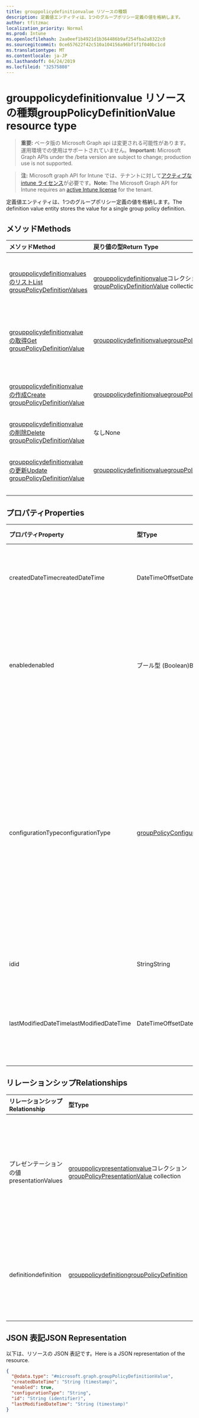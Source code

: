 ```yaml
---
title: grouppolicydefinitionvalue リソースの種類
description: 定義値エンティティは、1つのグループポリシー定義の値を格納します。
author: tfitzmac
localization_priority: Normal
ms.prod: Intune
ms.openlocfilehash: 2aa0eef1b4921d1b364486b9af254fba2a8322c0
ms.sourcegitcommit: 0ce657622f42c510a104156a96bf1f1f040bc1cd
ms.translationtype: MT
ms.contentlocale: ja-JP
ms.lasthandoff: 04/24/2019
ms.locfileid: "32575808"
---
```

# <a name="grouppolicydefinitionvalue-resource-type"></a><span data-ttu-id="824f3-103">grouppolicydefinitionvalue リソースの種類</span><span class="sxs-lookup"><span data-stu-id="824f3-103">groupPolicyDefinitionValue resource type</span></span>

> <span data-ttu-id="824f3-104">**重要:** ベータ版の Microsoft Graph api は変更される可能性があります。運用環境での使用はサポートされていません。</span><span class="sxs-lookup"><span data-stu-id="824f3-104">**Important:** Microsoft Graph APIs under the /beta version are subject to change; production use is not supported.</span></span>

> <span data-ttu-id="824f3-105">**注:** Microsoft graph API for Intune では、テナントに対して[アクティブな intune ライセンス](https://go.microsoft.com/fwlink/?linkid=839381)が必要です。</span><span class="sxs-lookup"><span data-stu-id="824f3-105">**Note:** The Microsoft Graph API for Intune requires an [active Intune license](https://go.microsoft.com/fwlink/?linkid=839381) for the tenant.</span></span>

<span data-ttu-id="824f3-106">定義値エンティティは、1つのグループポリシー定義の値を格納します。</span><span class="sxs-lookup"><span data-stu-id="824f3-106">The definition value entity stores the value for a single group policy definition.</span></span>

## <a name="methods"></a><span data-ttu-id="824f3-107">メソッド</span><span class="sxs-lookup"><span data-stu-id="824f3-107">Methods</span></span>
|<span data-ttu-id="824f3-108">メソッド</span><span class="sxs-lookup"><span data-stu-id="824f3-108">Method</span></span>|<span data-ttu-id="824f3-109">戻り値の型</span><span class="sxs-lookup"><span data-stu-id="824f3-109">Return Type</span></span>|<span data-ttu-id="824f3-110">説明</span><span class="sxs-lookup"><span data-stu-id="824f3-110">Description</span></span>|
|:---|:---|:---|
|[<span data-ttu-id="824f3-111">grouppolicydefinitionvalues のリスト</span><span class="sxs-lookup"><span data-stu-id="824f3-111">List groupPolicyDefinitionValues</span></span>](../api/intune-grouppolicy-grouppolicydefinitionvalue-list.md)|<span data-ttu-id="824f3-112">[grouppolicydefinitionvalue](../resources/intune-grouppolicy-grouppolicydefinitionvalue.md)コレクション</span><span class="sxs-lookup"><span data-stu-id="824f3-112">[groupPolicyDefinitionValue](../resources/intune-grouppolicy-grouppolicydefinitionvalue.md) collection</span></span>|<span data-ttu-id="824f3-113">[grouppolicydefinitionvalue](../resources/intune-grouppolicy-grouppolicydefinitionvalue.md)オブジェクトのプロパティとリレーションシップをリストします。</span><span class="sxs-lookup"><span data-stu-id="824f3-113">List properties and relationships of the [groupPolicyDefinitionValue](../resources/intune-grouppolicy-grouppolicydefinitionvalue.md) objects.</span></span>|
|[<span data-ttu-id="824f3-114">grouppolicydefinitionvalue の取得</span><span class="sxs-lookup"><span data-stu-id="824f3-114">Get groupPolicyDefinitionValue</span></span>](../api/intune-grouppolicy-grouppolicydefinitionvalue-get.md)|[<span data-ttu-id="824f3-115">grouppolicydefinitionvalue</span><span class="sxs-lookup"><span data-stu-id="824f3-115">groupPolicyDefinitionValue</span></span>](../resources/intune-grouppolicy-grouppolicydefinitionvalue.md)|<span data-ttu-id="824f3-116">[grouppolicydefinitionvalue](../resources/intune-grouppolicy-grouppolicydefinitionvalue.md)オブジェクトのプロパティとリレーションシップを読み取ります。</span><span class="sxs-lookup"><span data-stu-id="824f3-116">Read properties and relationships of the [groupPolicyDefinitionValue](../resources/intune-grouppolicy-grouppolicydefinitionvalue.md) object.</span></span>|
|[<span data-ttu-id="824f3-117">grouppolicydefinitionvalue の作成</span><span class="sxs-lookup"><span data-stu-id="824f3-117">Create groupPolicyDefinitionValue</span></span>](../api/intune-grouppolicy-grouppolicydefinitionvalue-create.md)|[<span data-ttu-id="824f3-118">grouppolicydefinitionvalue</span><span class="sxs-lookup"><span data-stu-id="824f3-118">groupPolicyDefinitionValue</span></span>](../resources/intune-grouppolicy-grouppolicydefinitionvalue.md)|<span data-ttu-id="824f3-119">新しい[grouppolicydefinitionvalue](../resources/intune-grouppolicy-grouppolicydefinitionvalue.md)オブジェクトを作成します。</span><span class="sxs-lookup"><span data-stu-id="824f3-119">Create a new [groupPolicyDefinitionValue](../resources/intune-grouppolicy-grouppolicydefinitionvalue.md) object.</span></span>|
|[<span data-ttu-id="824f3-120">grouppolicydefinitionvalue の削除</span><span class="sxs-lookup"><span data-stu-id="824f3-120">Delete groupPolicyDefinitionValue</span></span>](../api/intune-grouppolicy-grouppolicydefinitionvalue-delete.md)|<span data-ttu-id="824f3-121">なし</span><span class="sxs-lookup"><span data-stu-id="824f3-121">None</span></span>|<span data-ttu-id="824f3-122">[grouppolicydefinitionvalue](../resources/intune-grouppolicy-grouppolicydefinitionvalue.md)を削除します。</span><span class="sxs-lookup"><span data-stu-id="824f3-122">Deletes a [groupPolicyDefinitionValue](../resources/intune-grouppolicy-grouppolicydefinitionvalue.md).</span></span>|
|[<span data-ttu-id="824f3-123">grouppolicydefinitionvalue の更新</span><span class="sxs-lookup"><span data-stu-id="824f3-123">Update groupPolicyDefinitionValue</span></span>](../api/intune-grouppolicy-grouppolicydefinitionvalue-update.md)|[<span data-ttu-id="824f3-124">grouppolicydefinitionvalue</span><span class="sxs-lookup"><span data-stu-id="824f3-124">groupPolicyDefinitionValue</span></span>](../resources/intune-grouppolicy-grouppolicydefinitionvalue.md)|<span data-ttu-id="824f3-125">[grouppolicydefinitionvalue](../resources/intune-grouppolicy-grouppolicydefinitionvalue.md)オブジェクトのプロパティを更新します。</span><span class="sxs-lookup"><span data-stu-id="824f3-125">Update the properties of a [groupPolicyDefinitionValue](../resources/intune-grouppolicy-grouppolicydefinitionvalue.md) object.</span></span>|

## <a name="properties"></a><span data-ttu-id="824f3-126">プロパティ</span><span class="sxs-lookup"><span data-stu-id="824f3-126">Properties</span></span>
|<span data-ttu-id="824f3-127">プロパティ</span><span class="sxs-lookup"><span data-stu-id="824f3-127">Property</span></span>|<span data-ttu-id="824f3-128">型</span><span class="sxs-lookup"><span data-stu-id="824f3-128">Type</span></span>|<span data-ttu-id="824f3-129">説明</span><span class="sxs-lookup"><span data-stu-id="824f3-129">Description</span></span>|
|:---|:---|:---|
|<span data-ttu-id="824f3-130">createdDateTime</span><span class="sxs-lookup"><span data-stu-id="824f3-130">createdDateTime</span></span>|<span data-ttu-id="824f3-131">DateTimeOffset</span><span class="sxs-lookup"><span data-stu-id="824f3-131">DateTimeOffset</span></span>|<span data-ttu-id="824f3-132">オブジェクトが作成された日付と時刻。</span><span class="sxs-lookup"><span data-stu-id="824f3-132">The date and time the object was created.</span></span>|
|<span data-ttu-id="824f3-133">enabled</span><span class="sxs-lookup"><span data-stu-id="824f3-133">enabled</span></span>|<span data-ttu-id="824f3-134">ブール型 (Boolean)</span><span class="sxs-lookup"><span data-stu-id="824f3-134">Boolean</span></span>|<span data-ttu-id="824f3-135">関連付けられたグループポリシー定義を有効または無効にします。</span><span class="sxs-lookup"><span data-stu-id="824f3-135">Enables or disables the associated group policy definition.</span></span>|
|<span data-ttu-id="824f3-136">configurationType</span><span class="sxs-lookup"><span data-stu-id="824f3-136">configurationType</span></span>|[<span data-ttu-id="824f3-137">groupPolicyConfigurationType</span><span class="sxs-lookup"><span data-stu-id="824f3-137">groupPolicyConfigurationType</span></span>](../resources/intune-grouppolicy-grouppolicyconfigurationtype.md)|<span data-ttu-id="824f3-138">値の構成方法を指定します。</span><span class="sxs-lookup"><span data-stu-id="824f3-138">Specifies how the value should be configured.</span></span> <span data-ttu-id="824f3-139">これは、ポリシーとして、または設定することができます。</span><span class="sxs-lookup"><span data-stu-id="824f3-139">This can be either as a Policy or as a Preference.</span></span> <span data-ttu-id="824f3-140">可能な値は、`policy`、`preference` です。</span><span class="sxs-lookup"><span data-stu-id="824f3-140">Possible values are: `policy`, `preference`.</span></span>|
|<span data-ttu-id="824f3-141">id</span><span class="sxs-lookup"><span data-stu-id="824f3-141">id</span></span>|<span data-ttu-id="824f3-142">String</span><span class="sxs-lookup"><span data-stu-id="824f3-142">String</span></span>|<span data-ttu-id="824f3-143">エンティティのキー。</span><span class="sxs-lookup"><span data-stu-id="824f3-143">Key of the entity.</span></span>|
|<span data-ttu-id="824f3-144">lastModifiedDateTime</span><span class="sxs-lookup"><span data-stu-id="824f3-144">lastModifiedDateTime</span></span>|<span data-ttu-id="824f3-145">DateTimeOffset</span><span class="sxs-lookup"><span data-stu-id="824f3-145">DateTimeOffset</span></span>|<span data-ttu-id="824f3-146">エンティティが最後に変更された日付と時刻。</span><span class="sxs-lookup"><span data-stu-id="824f3-146">The date and time the entity was last modified.</span></span>|

## <a name="relationships"></a><span data-ttu-id="824f3-147">リレーションシップ</span><span class="sxs-lookup"><span data-stu-id="824f3-147">Relationships</span></span>
|<span data-ttu-id="824f3-148">リレーションシップ</span><span class="sxs-lookup"><span data-stu-id="824f3-148">Relationship</span></span>|<span data-ttu-id="824f3-149">型</span><span class="sxs-lookup"><span data-stu-id="824f3-149">Type</span></span>|<span data-ttu-id="824f3-150">説明</span><span class="sxs-lookup"><span data-stu-id="824f3-150">Description</span></span>|
|:---|:---|:---|
|<span data-ttu-id="824f3-151">プレゼンテーションの値</span><span class="sxs-lookup"><span data-stu-id="824f3-151">presentationValues</span></span>|<span data-ttu-id="824f3-152">[grouppolicypresentationvalue](../resources/intune-grouppolicy-grouppolicypresentationvalue.md)コレクション</span><span class="sxs-lookup"><span data-stu-id="824f3-152">[groupPolicyPresentationValue](../resources/intune-grouppolicy-grouppolicypresentationvalue.md) collection</span></span>|<span data-ttu-id="824f3-153">関連付けられたグループポリシーの値が定義値と共に表示されます。</span><span class="sxs-lookup"><span data-stu-id="824f3-153">The associated group policy presentation values with the definition value.</span></span>|
|<span data-ttu-id="824f3-154">definition</span><span class="sxs-lookup"><span data-stu-id="824f3-154">definition</span></span>|[<span data-ttu-id="824f3-155">grouppolicydefinition</span><span class="sxs-lookup"><span data-stu-id="824f3-155">groupPolicyDefinition</span></span>](../resources/intune-grouppolicy-grouppolicydefinition.md)|<span data-ttu-id="824f3-156">関連付けられたグループポリシー定義の値を指定します。</span><span class="sxs-lookup"><span data-stu-id="824f3-156">The associated group policy definition with the value.</span></span>|

## <a name="json-representation"></a><span data-ttu-id="824f3-157">JSON 表記</span><span class="sxs-lookup"><span data-stu-id="824f3-157">JSON Representation</span></span>
<span data-ttu-id="824f3-158">以下は、リソースの JSON 表記です。</span><span class="sxs-lookup"><span data-stu-id="824f3-158">Here is a JSON representation of the resource.</span></span>
<!-- {
  "blockType": "resource",
  "keyProperty": "id",
  "@odata.type": "microsoft.graph.groupPolicyDefinitionValue"
}
-->
``` json
{
  "@odata.type": "#microsoft.graph.groupPolicyDefinitionValue",
  "createdDateTime": "String (timestamp)",
  "enabled": true,
  "configurationType": "String",
  "id": "String (identifier)",
  "lastModifiedDateTime": "String (timestamp)"
}
```





